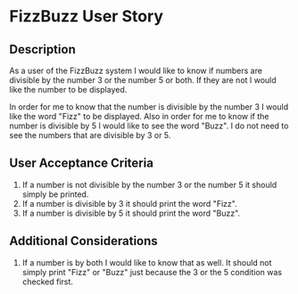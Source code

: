 # FizzBuzz User Story
## Description
As a user of the FizzBuzz system I would like to know if numbers are divisible by the number 3 or the number 5 or both. If they are not I would like the number to be displayed.

In order for me to know that the number is divisible by the number 3 I would like the word "Fizz" to be displayed. Also in order for me to know if the number is divisible by 5 I would like to see the word "Buzz". I do not need to see the numbers that are divisible by 3 or 5.

## User Acceptance Criteria
1. If a number is not divisible by the number 3 or the number 5 it should simply be printed.
1. If a number is divisible by 3 it should print the word "Fizz".
1. If a number is divisible by 5 it should print the word "Buzz".

## Additional Considerations
1. If a number is by both I would like to know that as well. It should not simply print "Fizz" or "Buzz" just because the 3 or the 5 condition was checked first.
